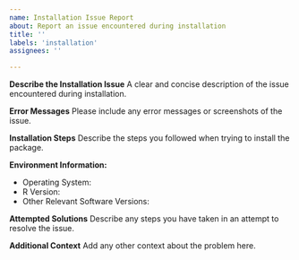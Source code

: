 ```yaml
---
name: Installation Issue Report
about: Report an issue encountered during installation
title: ''
labels: 'installation'
assignees: ''

---
```


**Describe the Installation Issue**
A clear and concise description of the issue encountered during installation.

**Error Messages**
Please include any error messages or screenshots of the issue.

**Installation Steps**
Describe the steps you followed when trying to install the package.

**Environment Information:**
 - Operating System:
 - R Version:
 - Other Relevant Software Versions:

**Attempted Solutions**
Describe any steps you have taken in an attempt to resolve the issue.

**Additional Context**
Add any other context about the problem here.

